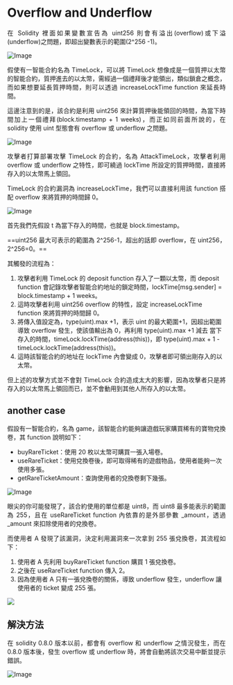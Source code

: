 <style>
    p{
        text-align : justify;
    }
</style>

# Overflow and Underflow

在 Solidity 裡面如果變數宣告為 uint256 則會有溢出(overflow)或下溢(underflow)之問題，即超出變數表示的範圍(2^256 -1)。

![Image](https://i.imgur.com/QM5SBde.png)

假使有一智能合約名為 TimeLock，可以將 TimeLock 想像成是一個質押以太幣的智能合約，質押進去的以太幣，需經過一個禮拜後才能領出，類似鎖倉之概念，而如果想要延長質押時間，則可以透過 increaseLockTime function 來延長時間。

這邊注意到的是，該合約是利用 uint256 來計算質押後能領回的時間，為當下時間加上一個禮拜(block.timestamp + 1 weeks)，而正如同前面所說的，在 solidity 使用 uint 型態會有 overflow 或 underflow 之問題。

![Image](https://i.imgur.com/WnyDB8I.png)

攻擊者打算部署攻擊 TimeLock 的合約，名為 AttackTimeLock，攻擊者利用 overflow 或 underflow 之特性，即可繞過 lockTime 所設定的質押時間，直接將存入的以太幣馬上領回。

TimeLock 的合約漏洞為 increaseLockTime，我們可以直接利用該 function 搭配 overflow 來將質押的時間歸 0。

![Image](https://i.imgur.com/GkqIeUA.png)

首先我們先假設 t 為當下存入的時間，也就是 block.timestamp。

==uint256 最大可表示的範圍為 2^256-1，超出的話即 overflow，在 uint256，2^256=0。==

其觸發的流程為：

1. 攻擊者利用 TimeLock 的 deposit function 存入了一顆以太幣，而 deposit function 會記錄攻擊者智能合約地址的鎖定時間，lockTime[msg.sender] = block.timestamp + 1 weeks。
2. 這時攻擊者利用 uint256 overflow 的特性，設定 increaseLockTime function 來將質押的時間歸 0。
3. 將傳入值設定為，type(uint).max +1，表示 uint 的最大範圍+1，因超出範圍導致 overflow 發生，使該值輸出為 0，再利用 type(uint).max +1 減去 當下存入的時間，timeLock.lockTime(address(this))，即 type(uint).max + 1 - timeLock.lockTime(address(this))。
4. 這時該智能合約的地址在 lockTime 內會變成 0，攻擊者即可領出剛存入的以太幣。

但上述的攻擊方式並不會對 TimeLock 合約造成太大的影響，因為攻擊者只是將存入的以太幣馬上領回而已，並不會動用到其他人所存入的以太幣。

## another case

假設有一智能合約，名為 game，該智能合約能夠讓遊戲玩家購買稀有的寶物兌換卷，其 function 說明如下：

- buyRareTicket：使用 20 枚以太幣可購買一張入場卷。
- useRareTicket：使用兌換卷後，即可取得稀有的遊戲物品，使用者能夠一次使用多張。
- getRareTicketAmount：查詢使用者的兌換卷剩下幾張。

![Image](https://i.imgur.com/xNkILQI.png)

眼尖的你可能發現了，該合約使用的單位都是 uint8，而 uint8 最多能表示的範圍為 255，且在 useRareTicket function 內依靠的是外部參數 \_amount，透過\_amount 來扣除使用者的兌換卷。

而使用者 A 發現了該漏洞，決定利用漏洞來一次拿到 255 張兌換卷，其流程如下：

1. 使用者 A 先利用 buyRareTicket function 購買 1 張兌換卷。
2. 之後在 useRareTicket function 傳入 2。
3. 因為使用者 A 只有一張兌換卷的關係，導致 underflow 發生，underflow 讓使用者的 ticket 變成 255 張。

![](https://i.imgur.com/2CFAWcs.png)

## 解決方法

在 solidity 0.8.0 版本以前，都會有 overflow 和 underflow 之情況發生，而在 0.8.0 版本後，發生 overflow 或 underflow 時，將會自動將該次交易中斷並提示錯誤。

![Image](https://i.imgur.com/LUt1VDz.png)
